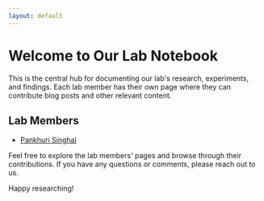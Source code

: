 ```yaml
---
layout: default
---
```


# Welcome to Our Lab Notebook

This is the central hub for documenting our lab's research, experiments, and findings. Each lab member has their own page where they can contribute blog posts and other relevant content.

## Lab Members

- [Pankhuri Singhal](./_posts/singhal.md)

Feel free to explore the lab members' pages and browse through their contributions. If you have any questions or comments, please reach out to us.

Happy researching!

